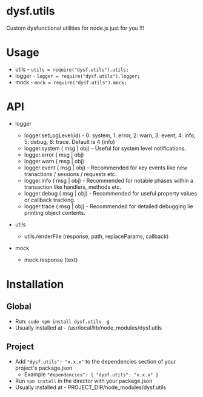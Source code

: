 dysf.utils
==========

Custom dysfunctional utilities for node.js just for you !!!

Usage
=========

- utils - <code>utils = require("dysf.utils").utils;</code>
- logger - <code>logger = require("dysf.utils").logger;</code>
- mock - <code>mock = require("dysf.utils").mock;</code>

API
==========

- logger
  - logger.setLogLevel(id) - 0: system, 1: error, 2: warn, 3: event, 4: info, 5: debug, 6: trace. Default is 4 (info)
  - logger.system ( msg | obj) - Useful for system level notifications.
  - logger.error ( msg | obj)
  - logger.warn ( msg | obj)
  - logger.event ( msg | obj) - Recommended for key events like new tranactions / sessions / requests etc.
  - logger.info ( msg | obj) - Recommended for notable phases within a transaction like handlers, methods etc.
  - logger.debug ( msg | obj) - Recommended for useful property values or callback tracking.
  - logger.trace ( msg | obj) - Recommended for detailed debugging lie printing object contents.

- utils
  - utils.renderFile (response, path, replaceParams, callback)

- mock
  - mock.response (text)
  


Installation
=======

Global
--------- 
- Run: <code>sudo npm install dysf.utils -g</code>
- Usually installed at - /usr/local/lib/node_modules/dysf.utils

Project
---------
- Add <code>"dysf.utils": "x.x.x"</code> to the dependencies section of your project's package.json 
  - Example <code>"dependencies": { "dysf.utils": "x.x.x" }</code>
- Run <code>npm install</code> in the director with your package.json
- Usually installed at - PROJECT_DIR/node_modules/dysf.utils

